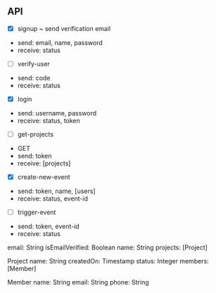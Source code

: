 ## API

- [x] signup ~ send verification email
- send: email, name, password
- receive: status

- [ ] verify-user
- send: code
- receive: status

- [x] login
- send: username, password
- receive: status, token

- [ ] get-projects
- GET
- send: token
- receive: [projects]

- [x] create-new-event
- send: token, name, [users]
- receive: status, event-id

- [ ] trigger-event
- send: token, event-id
- receive: status


email: String
isEmailVerified: Boolean
name: String
projects: [Project]


Project
name: String
createdOn: Timestamp
status: Integer
members: [Member]

Member
name: String
email: String
phone: String
